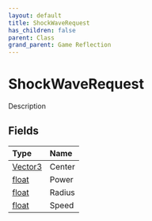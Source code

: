```yaml
---
layout: default
title: ShockWaveRequest
has_children: false
parent: Class
grand_parent: Game Reflection
---
```

# ShockWaveRequest
Description 

## Fields

| Type | Name |
|:----------|:--------------|
| [Vector3](/riftbreaker-wiki/docs/game-reflection/classes/vector3/) | Center |
| [float](/riftbreaker-wiki/docs/game-reflection/components/float/) | Power |
| [float](/riftbreaker-wiki/docs/game-reflection/components/float/) | Radius |
| [float](/riftbreaker-wiki/docs/game-reflection/components/float/) | Speed |


